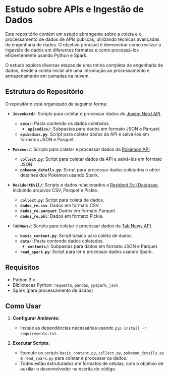 # Estudo sobre APIs e Ingestão de Dados

Este repositório contém um estudo abrangente sobre a coleta e o processamento de dados de APIs públicas, utilizando técnicas avançadas de engenharia de dados. O objetivo principal é demonstrar como realizar a ingestão de dados em diferentes formatos e como processá-los eficientemente usando Python e Spark.

O estudo explora diversas etapas de uma rotina completa de engenharia de dados, desde a coleta inicial até uma introdução ao processamento e armazenamento em camadas na nuvem.


## Estrutura do Repositório

O repositório está organizado da seguinte forma:

- **`JovemNerd/`**: Scripts para coletar e processar dados do [Jovem Nerd API](https://api.jovemnerd.com.br/wp-json/jovemnerd/v1/nerdcasts/).
  - **`data/`**: Pasta contendo os dados coletados.
    - **`episodios/`**: Subpastas para dados em formato JSON e Parquet.
  - **`episodios.py`**: Script para coletar dados da API e salvá-los em formatos JSON e Parquet.

- **`Pokemon/`**: Scripts para coletar e processar dados da [Pokémon API](https://pokeapi.co/api/v2/pokemon/).
  - **`collect.py`**: Script para coletar dados da API e salvá-los em formato JSON.
  - **`pokemon_details.py`**: Script para processar dados coletados e obter detalhes dos Pokémon usando Spark.

- **`ResidentEvil/`**: Scripts e dados relacionados a [Resident Evil Database](https://www.residentevildatabase.com/personagens/), incluindo arquivos CSV, Parquet e Pickle.
  - **`collect.py`**: Script para coleta de dados.
  - **`dados_re.csv`**: Dados em formato CSV.
  - **`dados_re.parquet`**: Dados em formato Parquet.
  - **`dados_re.pkl`**: Dados em formato Pickle.

- **`TabNews/`**: Scripts para coletar e processar dados da [Tab News API](https://www.tabnews.com.br/api/v1/contents/).
  - **`basic_content.py`**: Script básico para coleta de dados.
  - **`data/`**: Pasta contendo dados coletados.
    - **`contents/`**: Subpastas para dados em formato JSON e Parquet.
  - **`read_spark.py`**: Script para ler e processar dados usando Spark.

## Requisitos

- Python 3.x
- Bibliotecas Python: `requests`, `pandas`, `pyspark`, `json`
- Spark (para processamento de dados)

## Como Usar

1. **Configurar Ambiente:**
   - Instale as dependências necessárias usando `pip install -r requirements.txt`.

2. **Executar Scripts:**
   - Execute os scripts `basic_content.py`, `collect.py`, `pokemon_details.py` e `read_spark.py` para coletar e processar os dados.
   - Todos estão estruturados em formatos de celulas, com o objetivo de auxiliar o desenvolvedor na escrita de código.